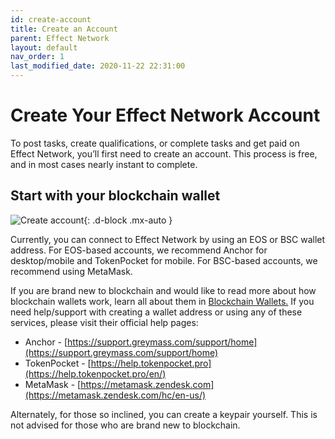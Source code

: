 ```yaml
---
id: create-account
title: Create an Account
parent: Effect Network
layout: default
nav_order: 1
last_modified_date: 2020-11-22 22:31:00
---
```


# Create Your Effect Network Account

To post tasks, create qualifications, or complete tasks and get paid on Effect Network, you’ll first need to create an account.
This process is free, and in most cases nearly instant to complete.

## Start with your blockchain wallet

![Create account](/assets/images/create-account.png){: .d-block .mx-auto }

Currently, you can connect to Effect Network by using an EOS or BSC wallet address.
For EOS-based accounts, we recommend Anchor for desktop/mobile and TokenPocket for mobile.
For BSC-based accounts, we recommend using MetaMask.

If you are brand new to blockchain and would like to read more about how blockchain wallets work, learn all about them in [Blockchain Wallets.](docs/wallets.md)
If you need help/support with creating a wallet address or using any of these services, please visit their official help pages:

- Anchor - [https://support.greymass.com/support/home](https://support.greymass.com/support/home)
- TokenPocket - [https://help.tokenpocket.pro](https://help.tokenpocket.pro/en/)
- MetaMask - [https://metamask.zendesk.com](https://metamask.zendesk.com/hc/en-us/)

Alternately, for those so inclined, you can create a keypair yourself. This is not advised for those who are brand new to blockchain.

